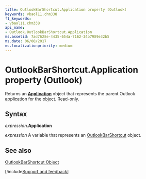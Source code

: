 ```yaml
---
title: OutlookBarShortcut.Application property (Outlook)
keywords: vbaol11.chm338
f1_keywords:
- vbaol11.chm338
api_name:
- Outlook.OutlookBarShortcut.Application
ms.assetid: 7ad7628e-4435-654a-7162-34b7989e32b5
ms.date: 06/08/2017
ms.localizationpriority: medium
---
```



# OutlookBarShortcut.Application property (Outlook)

Returns an **[Application](Outlook.Application.md)** object that represents the parent Outlook application for the object. Read-only.


## Syntax

_expression_.**Application**

_expression_ A variable that represents an [OutlookBarShortcut](Outlook.OutlookBarShortcut.md) object.


## See also


[OutlookBarShortcut Object](Outlook.OutlookBarShortcut.md)

[!include[Support and feedback](~/includes/feedback-boilerplate.md)]